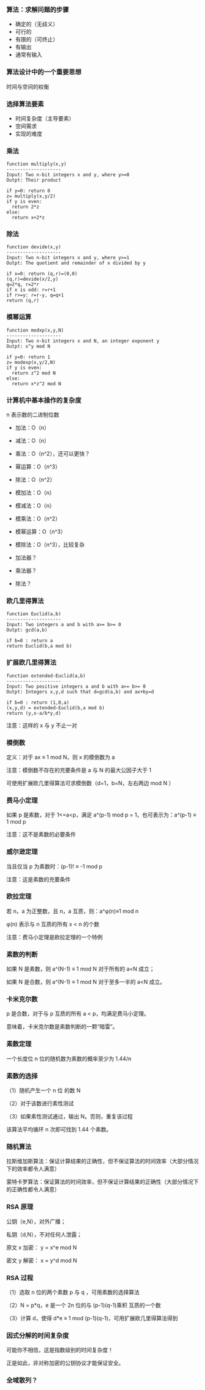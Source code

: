 ### 算法：求解问题的步骤

- 确定的（无歧义）
- 可行的
- 有限的（可终止）
- 有输出
- 通常有输入

### 算法设计中的一个重要思想

时间与空间的权衡

### 选择算法要素

- 时间复杂度（主导要素）
- 空间需求
- 实现的难度

### 乘法

```
function multiply(x,y)
--------------------
Input: Two n-bit integers x and y, where y>=0
Outpt: Their product

if y=0: return 0
z= multiply(x,y/2)
if y is even:
  return 2*z
else:
  return x+2*z
```

### 除法

```
function devide(x,y)
--------------------
Input: Two n-bit integers x and y, where y>=1
Outpt: The quotient and remainder of x divided by y

if x=0: return (q,r)=(0,0)
(q,r)=devide(x/2,y)
q=2*q, r=2*r
if x is odd: r=r+1
if r>=y: r=r-y, q=q+1
return (q,r)
```

### 模幂运算

```
function modxp(x,y,N)
--------------------
Input: Two n-bit integers x and N, an integer exponent y
Outpt: x^y mod N

if y=0: return 1
z= modexp(x,y/2,N)
if y is even:
  return z^2 mod N
else:
  return x*z^2 mod N
```

### 计算机中基本操作的复杂度

n 表示数的二进制位数

- 加法：O（n）
- 减法：O（n）
- 乘法：O（n^2），还可以更快？
- 幂运算：O（n^3）
- 除法：O（n^2）

- 模加法：O（n）
- 模减法：O（n）
- 模乘法：O（n^2）
- 模幂运算：O（n^3）
- 模除法：O（n^3），比较复杂

- 加法器？
- 乘法器？
- 除法？

### 欧几里得算法

```
function Euclid(a,b)
--------------------
Input: Two integers a and b with a>= b>= 0
Outpt: gcd(a,b)

if b=0 : return a
return Euclid(b,a mod b)
```

### 扩展欧几里得算法

```
function extended-Euclid(a,b)
--------------------
Input: Two positive integers a and b with a>= b>= 0
Outpt: Integers x,y,d such that d=gcd(a,b) and ax+by=d

if b=0 : return (1,0,a)
(x,y,d) = extended-Euclid(b,a mod b)
return (y,x-a/b*y,d)
```

注意：这样的 x 与 y 不止一对

### 模倒数

定义：对于 ax ≡ 1 mod N，则 x 的模倒数为 a

注意：模倒数不存在的充要条件是 a 与 N 的最大公因子大于 1

可使用扩展欧几里得算法可求模倒数（d=1，b=N，左右两边 mod N ）

### 费马小定理

如果 p 是素数，对于 1<=a<p，满足 a^(p-1) mod p = 1，也可表示为：a^(p-1) ≡ 1 mod p

注意：这不是素数的必要条件

### 威尔逊定理

当且仅当 p 为素数时：(p-1)! ≡ -1 mod p

注意：这是素数的充要条件

### 欧拉定理

若 n，a 为正整数，且 n，a 互质，则：a^φ(n)≡1 mod n

φ(n) 表示与 n 互质的所有 x < n 的个数

注意：费马小定理是欧拉定理的一个特例

### 素数的判断

如果 N 是素数，则 a^(N-1) ≡ 1 mod N 对于所有的 a<N 成立；

如果 N 是合数，则 a^(N-1) ≡ 1 mod N 对于至多一半的 a<N 成立。

### 卡米克尔数

p 是合数，对于与 p 互质的所有 a < p，均满足费马小定理。

意味着，卡米克尔数是素数判断的一颗“暗雷”。

### 素数定理

一个长度位 n 位的随机数为素数的概率至少为 1.44/n

### 素数的选择

（1）随机产生一个 n 位 的数 N

（2）对于该数进行素性测试

（3）如果素性测试通过，输出 N。否则，重复该过程

该算法平均循环 n 次即可找到 1.44 个素数。

### 随机算法

拉斯维加斯算法：保证计算结果的正确性，但不保证算法的时间效率（大部分情况下的效率都令人满意）

蒙特卡罗算法：保证算法的时间效率，但不保证计算结果的正确性（大部分情况下的正确性都令人满意）

### RSA 原理

公钥（e,N），对外广播；

私钥（d,N），不对任何人泄露；

原文 x 加密： y = x^e mod N

密文 y 解密： x = y^d mod N

### RSA 过程

（1）选取 n 位的两个素数 p 与 q ，可用素数的选择算法

（2）N = p\*q，e 是一个 2n 位的与 (p-1)(q-1)乘积 互质的一个数

（3）计算 d，使得 d\*e ≡ 1 mod (p-1)(q-1)，可用扩展欧几里得算法得到

### 因式分解的时间复杂度

可能你不相信，这是指数级别的时间复杂度！

正是如此，非对称加密的公钥协议才能保证安全。

### 全域散列？
